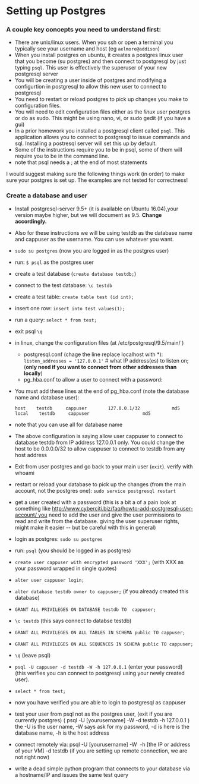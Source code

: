 # Setting up Postgres

### A couple key concepts you need to understand first:
 - There are unix/linux users.  When you ssh or open a terminal you typically see your username and host (eg `aelmore@addison`)
 - When you install postgres on ubuntu, it creates a postgres linux user  that you become (su postgres) and then connect to postgresql by just typing `psql`.
 This user is effectively the superuser of your new postgresql server
 - You will be creating a user inside of postgres and modifying a configurtion in postgresql to allow this new user to connect to postgresql
 - You need to restart or reload postgres to pick up changes you make to configuration files.
 - You will need to edit configuration files either as the *linux* user postgres or do as sudo.  This might be using nano, vi, or sudo gedit (if you have a gui)
 - In a prior homework you installed a postgresql client called `psql`. This application allows you to connect to postgresql to issue commands and sql.
 Installing a postresql server will set this up by default.
 - Some of the instructions require you to be in psql, some of them will require you to be in the command line.
 - note that psql needs a ; at the end of most statements
 
 
I would suggest making sure the following things work (in order) to make sure your postgres is set up. The examples are not tested for correctness!

### Create a database and user
 - Install postgresql-server 9.5+ (it is available on Ubuntu 16.04),your version maybe higher, but we will document as 9.5. **Change accordingly.**
 - Also for these instructions we will be using testdb as the database name and cappuser as the username. You can use whatever you want.
 - ```sudo su postgres``` (now you are logged in as the postgres user)
 - run: ```$ psql``` as the postgres user
 - create a test database (```create database testdb;```)
 - connect to the test database: ```\c testdb```
 - create a test table: ```create table test (id int);```
 - insert one row: ```insert into test values(1);```
 - run a query: ```select * from test;```
 - exit psql ```\q```
 - in linux, change the configuration files (at /etc/postgresql/9.5/main/ )
   - postgresql.conf (chage the line replace localhost with *): `listen_addresses = '127.0.0.1'`  # what IP address(es) to listen on; (**only need if you want to connect from other addresses than locally**)
   - pg_hba.conf to allow a user to connect with a password:
 - You must add these lines at the end of pg_hba.conf (note the database name and database user):
   ```
   host    testdb     cappuser        127.0.0.1/32            md5
   local    testdb     cappuser                    md5
   ```
   
 - note that you can use all for database name
 - The above configuration is saying allow user cappuser to connect to database testdb from IP address 127.0.0.1 only. You could change the host to be 0.0.0.0/32 to allow cappuser to connect to testdb from any host address
 - Exit from user postgres and go back to your main user (```exit```). verify with whoami
 - restart or reload your database to pick up the changes (from the main account, not the postgres one): ```sudo service postgresql restart```
 - get a user created with a password (this is a bit a of a pain look at something like http://www.cyberciti.biz/faq/howto-add-postgresql-user-account/ you need to add the user and give the user permissions to read and write from the database. giving the user superuser rights, might make it easier -- but be careful with this in general)
  - login as postgres: ```sudo su postgres```
  - run: ```psql``` (you should be logged in as postgres)
  - ```create user cappuser with encrypted password 'XXX';``` (with XXX as your password wrapped in single quotes)
  - ```alter user cappuser login;```
  - ```alter database testdb owner to cappuser;``` (if you already created this database)
  - ```GRANT ALL PRIVILEGES ON DATABASE testdb TO  cappuser;```
  - ```\c testdb``` (this says connect to databse testdb)
  - ```GRANT ALL PRIVILEGES ON ALL TABLES IN SCHEMA public TO cappuser;```
  - ```GRANT ALL PRIVILEGES ON ALL SEQUENCES IN SCHEMA public TO cappuser;```
  - ```\q``` (leave psql)
  - ```psql -U cappuser -d testdb -W -h 127.0.0.1``` (enter your password)   (this verifies you can connect to postgresql using your newly created user).
  - ```select * from test;```
  - now you have verified you are able to login to postgresql as cappuser
 - test your user from psql not as the postgres user, (exit if you are currently postgres) ( psql -U [yourusername] -W -d testdb -h 127.0.0.1 ) the -U is the user name, -W says ask for my password, -d is here is the database name, -h is the host address
 - connect remotely via: psql -U [yourusername] -W  -h [the IP or address of your VM] -d testdb (if you are setting up remote connection, we are not right now)
 - write a dead simple python program that connects to your database via a hostname/IP and issues the same test query
